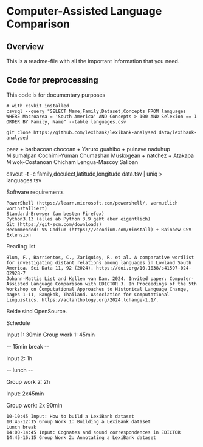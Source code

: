 # Computer-Assisted Language Comparison

## Overview

This is a readme-file with all the important information that you need.

## Code for preprocessing

This code is for documentary purposes

```shell
# with csvkit installed
csvsql --query "SELECT Name,Family,Dataset,Concepts FROM languages WHERE Macroarea = 'South America' AND Concepts > 100 AND Selexion == 1 ORDER BY Family, Name" --table languages.csv
```

```shell
git clone https://github.com/lexibank/lexibank-analysed data/lexibank-analysed
```


paez + barbacoan
chocoan + Yaruro
guahibo + puinave
naduhup
Misumalpan
Cochimi-Yuman
Chumashan
Muskogean + natchez + Atakapa
Miwok-Costanoan
Chicham
Lengua-Mascoy
Saliban

csvcut -t -c family,doculect,latitude,longitude data.tsv | uniq > languages.tsv



Software requirements

    PowerShell (https://learn.microsoft.com/powershell/, vermutlich vorinstalliert)
    Standard-Browser (am besten Firefox)
    Python3.13 (alles ab Python 3.9 geht aber eigentlich)
    Git (https://git-scm.com/downloads)
    Recommended: VS Codium (https://vscodium.com/#install) + Rainbow CSV Extension


Reading list

    Blum, F., Barrientos, C., Zariquiey, R. et al. A comparative wordlist for investigating distant relations among languages in Lowland South America. Sci Data 11, 92 (2024). https://doi.org/10.1038/s41597-024-02928-7
    Johann-Mattis List and Kellen van Dam. 2024. Invited paper: Computer-Assisted Language Comparison with EDICTOR 3. In Proceedings of the 5th Workshop on Computational Approaches to Historical Language Change, pages 1–11, Bangkok, Thailand. Association for Computational Linguistics. https://aclanthology.org/2024.lchange-1.1/.

Beide sind OpenSource.


Schedule


Input 1: 30min
Group work 1: 45min

-- 15min break --

Input 2: 1h

-- lunch --

Group work 2: 2h

Input: 2x45min

Group work: 2x 90min

    10-10:45 Input: How to build a LexiBank dataset
    10:45-12:15 Group Work 1: Building a LexiBank dataset
    Lunch break
    14:00-14:45 Input: Cognates and sound correspondences in EDICTOR
    14:45-16:15 Group Work 2: Annotating a LexiBank dataset

